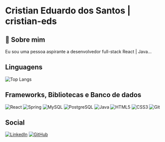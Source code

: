 
# Cristian Eduardo dos Santos | cristian-eds


## 🚀 Sobre mim
Eu sou uma pessoa aspirante a desenvolvedor full-stack React | Java...


## Linguagens

![Top Langs](https://github-readme-stats-git-masterrstaa-rickstaa.vercel.app/api/top-langs/?username=cristian-eds&layout=compact&bg_color=000&border_color=30A3DC&title_color=E94D5F&text_color=FFF)




## Frameworks, Bibliotecas e Banco de dados

 ![React](https://img.shields.io/badge/React-20232A?style=for-the-badge&logo=react&logoColor=61DAFB) 
 ![Spring](https://img.shields.io/badge/spring-%236DB33F.svg?style=for-the-badge&logo=spring&logoColor=white) 
![MySQL](https://img.shields.io/badge/MySQL-00000F?style=for-the-badge&logo=mysql&logoColor=white)
![PostgreSQL](https://img.shields.io/badge/PostgreSQL-000?style=for-the-badge&logo=postgresql)
![Java](https://img.shields.io/badge/java-%23ED8B00.svg?style=for-the-badge&logo=openjdk&logoColor=white)
![HTML5](https://img.shields.io/badge/HTML5-E34F26?style=for-the-badge&logo=html5&logoColor=white)
![CSS3](https://img.shields.io/badge/CSS3-1572B6?style=for-the-badge&logo=css3&logoColor=white)
![Git](https://img.shields.io/badge/GIT-E44C30?style=for-the-badge&logo=git&logoColor=white)



## Social
[![LinkedIn](https://img.shields.io/badge/LinkedIn-0077B5?style=for-the-badge&logo=linkedin&logoColor=white)](https://www.linkedin.com/in/cristian-eduardo-dos-santos-a3499a240/)
[![GitHub](https://img.shields.io/badge/GitHub-100000?style=for-the-badge&logo=github&logoColor=white)](https://github.com/cristian-eds)

